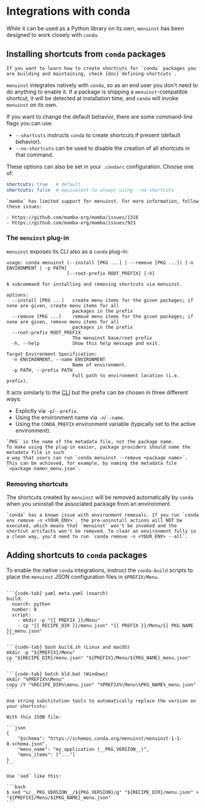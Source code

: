 # Integrations with conda

While it can be used as a Python library on its own,
`menuinst` has been designed to work closely with `conda`.

## Installing shortcuts from `conda` packages

```{tip}
If you want to learn how to create shortcuts for `conda` packages you are building and maintaining, check {doc}`defining-shortcuts`.
```

`menuinst` integrates natively with `conda`, so as an end user you don't need to do anything to enable it.
If a package is shipping a `menuinst`-compatible shortcut, it will be detected at installation time, and `conda` will invoke `menuinst` on its own.

If you want to change the default behavior, there are some command-line flags you can use:

- `--shortcuts` instructs `conda` to create shortcuts if present (default behavior).
- `--no-shortcuts` can be used to disable the creation of all shortcuts in that command.

These options can also be set in your `.condarc` configuration. Choose one of:

```yaml
shortcuts: true   # default
shortcuts: false  # equivalent to always using --no-shortcuts
```

```{note}
`mamba` has limited support for menuinst. For more information, follow these issues:

- https://github.com/mamba-org/mamba/issues/1316
- https://github.com/mamba-org/mamba/issues/923
```

### The `menuinst` plug-in

`menuinst` exposes its CLI also as a `conda` plug-in:

```shell
usage: conda menuinst (--install [PKG ...] | --remove [PKG ...]) [-n ENVIRONMENT | -p PATH]
                      [--root-prefix ROOT_PREFIX] [-h]

A subcommand for installing and removing shortcuts via menuinst.

options:
  --install [PKG ...]   create menu items for the given packages; if none are given, create menu items for all
                        packages in the prefix
  --remove [PKG ...]    remove menu items for the given packages; if none are given, remove menu items for all
                        packages in the prefix
  --root-prefix ROOT_PREFIX
                        The menuinst base/root prefix
  -h, --help            Show this help message and exit.

Target Environment Specification:
  -n ENVIRONMENT, --name ENVIRONMENT
                        Name of environment.
  -p PATH, --prefix PATH
                        Full path to environment location (i.e. prefix).
```

It acts similarly to the [CLI](./getting-started) but the prefix can be chosen in three
different ways:

* Explictly via `-p`/`--prefix`.
* Using the environment name via `-n`/`--name`.
* Using the `CONDA_PREFIX` environment variable (typically set to the active environment).

```{note}
`PKG` is the name of the metadata file, not the package name.
To make using the plug-in easier, package providers should name the metadata file in such
a way that users can run `conda menuinst --remove <package name>`.
This can be achieved, for example, by naming the metadata file `<package name>_menu.json`.
```

### Removing shortcuts

The shortcuts created by `menuinst` will be removed automatically by `conda` when you uninstall the associated package from an environment.

```{warning}
`conda` has a known issue with environment removals. If you run `conda env remove -n <YOUR_ENV>`, the pre-uninstall actions will NOT be executed, which means that `menuinst` won't be invoked and the shortcut artifacts won't be removed. To clear an environment fully in a clean way, you'd need to run `conda remove -n <YOUR_ENV> --all`.
```

## Adding shortcuts to `conda` packages

To enable the native `conda` integrations, instruct the `conda-build` scripts to place the `menuinst` JSON configuration files in `$PREFIX/Menu`.


````{tabs}

```{code-tab} yaml meta.yaml (noarch)
build:
  noarch: python
  number: 0
  script:
    - mkdir -p "{{ PREFIX }}/Menu"
    - cp "{{ RECIPE_DIR }}/menu.json" "{{ PREFIX }}/Menu/{{ PKG_NAME }}_menu.json"
```

```{code-tab} bash build.sh (Linux and macOS)
mkdir -p "${PREFIX}/Menu"
cp "${RECIPE_DIR}/menu.json" "${PREFIX}/Menu/${PKG_NAME}_menu.json"
```

```{code-tab} batch bld.bat (Windows)
mkdir "%PREFIX%\Menu"
copy /Y "%RECIPE_DIR%\menu.json" "%PREFIX%\Menu\%PKG_NAME%_menu.json"
```
````

````{tip}
Use string substitution tools to automatically replace the version on your shortcuts:

With this JSON file:

```json
{
    "$schema": "https://schemas.conda.org/menuinst/menuinst-1-1-0.schema.json",
    "menu_name": "my_application (__PKG_VERSION__)",
    "menu_items": ["..."]
}
```

Use `sed` like this:

```bash
$ sed "s/__PKG_VERSION__/${PKG_VERSION}/g" "${RECIPE_DIR}/menu.json" > "${PREFIX}/Menu/${PKG_NAME}_menu.json"
```
````
